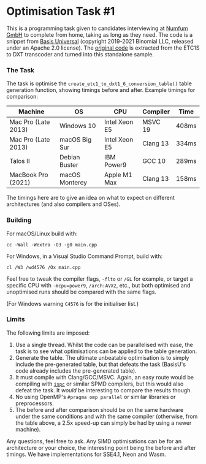 # Optimisation Task #1

This is a programming task given to candidates interviewing at [Numfum GmbH](//www.numfum.com/jobs_en/) to complete from home, taking as long as they need. The code is a snippet from [Basis Universal](//github.com/BinomialLLC/basis_universal) (copyright 2019-2021 Binomial LLC, released under an Apache 2.0 license). The [original code](//github.com/BinomialLLC/basis_universal/blob/77b7df8e5df3532a42ef3c76de0c14cc005d0f65/transcoder/basisu_transcoder.cpp#L1178-L1253) is extracted from the ETC1S to DXT transcoder and turned into this standalone sample.

### The Task

The task is optimise the `create_etc1_to_dxt1_6_conversion_table()` table generation function, showing timings before and after. Example timings for comparison:

| Machine             | OS             | CPU           | Compiler | Time  |
|---------------------|----------------|---------------|----------|-------|
| Mac Pro (Late 2013) | Windows 10     | Intel Xeon E5 | MSVC 19  | 408ms |
| Mac Pro (Late 2013) | macOS Big Sur  | Intel Xeon E5 | Clang 13 | 334ms |
| Talos II            | Debian Buster  | IBM Power9    | GCC 10   | 289ms |
| MacBook Pro (2021)  | macOS Monterey | Apple M1 Max  | Clang 13 | 158ms |

The timings here are to give an idea on what to expect on different architectures (and also compilers and OSes).

### Building

For macOS/Linux build with:
```
cc -Wall -Wextra -O3 -g0 main.cpp
```
For Windows, in a Visual Studio Command Prompt, build with:
```
cl /W3 /wd4576 /Ox main.cpp
```
Feel free to tweak the compiler flags, `-flto` or `/GL` for example, or target a specific CPU with `-mcpu=power9`, `/arch:AVX2`, etc., but both optimised and unoptimised runs should be compared with the same flags.

(For Windows warning `C4576` is for the initialiser list.)

### Limits

The following limits are imposed:
1. Use a single thread. Whilst the code can be parallelised with ease, the task is to see what optimisations can be applied to the table generation.
2. Generate the table. The ultimate unbeatable optimisation is to simply include the pre-generated table, but that defeats the task (BasisU's code already includes the pre-generated table).
3. It must compile with Clang/GCC/MSVC. Again, an easy route would be compiling with [`ispc`](//ispc.github.io) or similar SPMD compilers, but this would also defeat the task. It _would_ be interesting to compare the results though.
4. No using OpenMP's `#pragma omp parallel` or similar libraries or preprocessors.
5. The before and after comparison should be on the same hardware under the same conditions and with the same compiler (otherwise, from the table above, a 2.5x speed-up can simply be had by using a newer machine).

Any questions, feel free to ask. Any SIMD optimisations can be for an architecture or your choice, the interesting point being the before and after timings. We have implementations for SSE4.1, Neon and Wasm.
